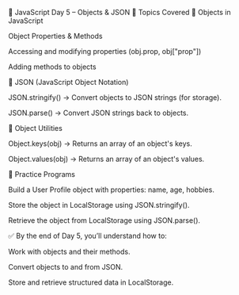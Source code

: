 🚀 JavaScript Day 5 – Objects & JSON
📌 Topics Covered
🔹 Objects in JavaScript

Object Properties & Methods

Accessing and modifying properties (obj.prop, obj["prop"])

Adding methods to objects

🔹 JSON (JavaScript Object Notation)

JSON.stringify() → Convert objects to JSON strings (for storage).

JSON.parse() → Convert JSON strings back to objects.

🔹 Object Utilities

Object.keys(obj) → Returns an array of an object's keys.

Object.values(obj) → Returns an array of an object's values.

📝 Practice Programs

Build a User Profile object with properties: name, age, hobbies.

Store the object in LocalStorage using JSON.stringify().

Retrieve the object from LocalStorage using JSON.parse().

✅ By the end of Day 5, you’ll understand how to:

Work with objects and their methods.

Convert objects to and from JSON.

Store and retrieve structured data in LocalStorage.
